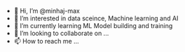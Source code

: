 - 👋 Hi, I’m @minhaj-max
- 👀 I’m interested in data sceince, Machine learning and AI
- 🌱 I’m currently learning ML Model building and training
- 💞️ I’m looking to collaborate on ...
- 📫 How to reach me ...

<!---
minhaj-max/minhaj-max is a ✨ special ✨ repository because its `README.md` (this file) appears on your GitHub profile.
You can click the Preview link to take a look at your changes.
--->
